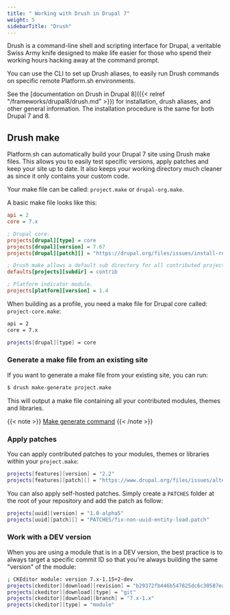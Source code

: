 ```yaml
---
title: " Working with Drush in Drupal 7"
weight: 5
sidebarTitle: "Drush"
---
```


Drush is a command-line shell and scripting interface for Drupal, a veritable Swiss Army knife designed to make life easier for those who spend their working hours hacking away at the command prompt.

You can use the CLI to set up Drush aliases, to easily run Drush commands on specific remote Platform.sh environments.

See the [documentation on Drush in Drupal 8]({{< relref "/frameworks/drupal8/drush.md" >}}) for installation, drush aliases, and other general information.  The installation procedure is the same for both Drupal 7 and 8.

## Drush make

Platform.sh can automatically build your Drupal 7 site using Drush make files. This allows you to easily test specific versions, apply patches and keep your site up to date. It also keeps your working directory much cleaner as since it only contains your custom code.

Your make file can be called: `project.make` or `drupal-org.make`.

A basic make file looks like this:

```ini
api = 2
core = 7.x

; Drupal core.
projects[drupal][type] = core
projects[drupal][version] = 7.67
projects[drupal][patch][] = "https://drupal.org/files/issues/install-redirect-on-empty-database-728702-36.patch"

; Drush make allows a default sub directory for all contributed projects.
defaults[projects][subdir] = contrib

; Platform indicator module.
projects[platform][version] = 1.4
```

When building as a profile, you need a make file for Drupal core called: `project-core.make`:

```bash
api = 2
core = 7.x

projects[drupal][type] = core
```

### Generate a make file from an existing site

If you want to generate a make file from your existing site, you can run:

```bash
$ drush make-generate project.make
```

This will output a make file containing all your contributed modules, themes and libraries.

{{< note >}}
[Make generate command](http://www.drushcommands.com/drush-6x/make/make-generate)
{{< /note >}}

### Apply patches

You can apply contributed patches to your modules, themes or libraries within your `project.make`:

```bash
projects[features][version] = "2.2"
projects[features][patch][] = "https://www.drupal.org/files/issues/alter_overrides-766264-45.patch"
```

You can also apply self-hosted patches. Simply create a `PATCHES` folder at the root of your repository and add the patch as follow:

```bash
projects[uuid][version] = "1.0-alpha5"
projects[uuid][patch][] = "PATCHES/fix-non-uuid-entity-load.patch"
```

### Work with a DEV version

When you are using a module that is in a DEV version, the best practice is to always target a specific commit ID so that you're always building the same "version" of the module:

```bash
; CKEditor module: version 7.x-1.15+2-dev
projects[ckeditor][download][revision] = "b29372fb446b547825dc6c30587eaf240717695c"
projects[ckeditor][download][type] = "git"
projects[ckeditor][download][branch] = "7.x-1.x"
projects[ckeditor][type] = "module"
```
